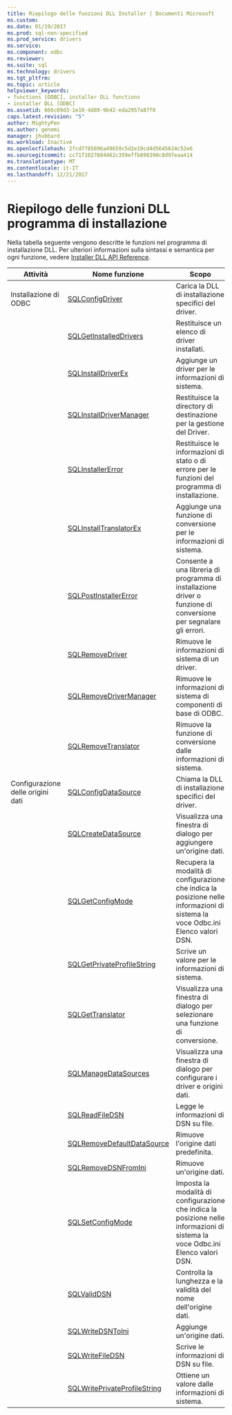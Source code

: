 ```yaml
---
title: Riepilogo delle funzioni DLL Installer | Documenti Microsoft
ms.custom: 
ms.date: 01/19/2017
ms.prod: sql-non-specified
ms.prod_service: drivers
ms.service: 
ms.component: odbc
ms.reviewer: 
ms.suite: sql
ms.technology: drivers
ms.tgt_pltfrm: 
ms.topic: article
helpviewer_keywords:
- functions [ODBC], installer DLL functions
- installer DLL [ODBC]
ms.assetid: 666c09d3-1e10-4d89-9b42-eda2957a87f0
caps.latest.revision: "5"
author: MightyPen
ms.author: genemi
manager: jhubbard
ms.workload: Inactive
ms.openlocfilehash: 2fcd7785696a49659c5d2e19cd4d5645624c52e6
ms.sourcegitcommit: cc71f1027884462c359effb898390c8d97eaa414
ms.translationtype: MT
ms.contentlocale: it-IT
ms.lasthandoff: 12/21/2017
---
```

# <a name="installer-dll-function-summary"></a>Riepilogo delle funzioni DLL programma di installazione
Nella tabella seguente vengono descritte le funzioni nel programma di installazione DLL. Per ulteriori informazioni sulla sintassi e semantica per ogni funzione, vedere [Installer DLL API Reference](../../../odbc/reference/syntax/installer-dll-api-reference-function.md).  
  
|Attività|Nome funzione|Scopo|  
|----------|-------------------|-------------|  
|Installazione di ODBC|[SQLConfigDriver](../../../odbc/reference/syntax/sqlconfigdriver-function.md)|Carica la DLL di installazione specifici del driver.|  
||[SQLGetInstalledDrivers](../../../odbc/reference/syntax/sqlgetinstalleddrivers-function.md)|Restituisce un elenco di driver installati.|  
||[SQLInstallDriverEx](../../../odbc/reference/syntax/sqlinstalldriverex-function.md)|Aggiunge un driver per le informazioni di sistema.|  
||[SQLInstallDriverManager](../../../odbc/reference/syntax/sqlinstalldrivermanager-function.md)|Restituisce la directory di destinazione per la gestione del Driver.|  
||[SQLInstallerError](../../../odbc/reference/syntax/sqlinstallererror-function.md)|Restituisce le informazioni di stato o di errore per le funzioni del programma di installazione.|  
||[SQLInstallTranslatorEx](../../../odbc/reference/syntax/sqlinstalltranslatorex-function.md)|Aggiunge una funzione di conversione per le informazioni di sistema.|  
||[SQLPostInstallerError](../../../odbc/reference/syntax/sqlpostinstallererror-function.md)|Consente a una libreria di programma di installazione driver o funzione di conversione per segnalare gli errori.|  
||[SQLRemoveDriver](../../../odbc/reference/syntax/sqlremovedriver-function.md)|Rimuove le informazioni di sistema di un driver.|  
||[SQLRemoveDriverManager](../../../odbc/reference/syntax/sqlremovedrivermanager-function.md)|Rimuove le informazioni di sistema di componenti di base di ODBC.|  
||[SQLRemoveTranslator](../../../odbc/reference/syntax/sqlremovetranslator-function.md)|Rimuove la funzione di conversione dalle informazioni di sistema.|  
|Configurazione delle origini dati|[SQLConfigDataSource](../../../odbc/reference/syntax/sqlconfigdatasource-function.md)|Chiama la DLL di installazione specifici del driver.|  
||[SQLCreateDataSource](../../../odbc/reference/syntax/sqlcreatedatasource-function.md)|Visualizza una finestra di dialogo per aggiungere un'origine dati.|  
||[SQLGetConfigMode](../../../odbc/reference/syntax/sqlgetconfigmode-function.md)|Recupera la modalità di configurazione che indica la posizione nelle informazioni di sistema la voce Odbc.ini Elenco valori DSN.|  
||[SQLGetPrivateProfileString](../../../odbc/reference/syntax/sqlgetprivateprofilestring-function.md)|Scrive un valore per le informazioni di sistema.|  
||[SQLGetTranslator](../../../odbc/reference/syntax/sqlgettranslator-function.md)|Visualizza una finestra di dialogo per selezionare una funzione di conversione.|  
||[SQLManageDataSources](../../../odbc/reference/syntax/sqlmanagedatasources.md)|Visualizza una finestra di dialogo per configurare i driver e origini dati.|  
||[SQLReadFileDSN](../../../odbc/reference/syntax/sqlreadfiledsn-function.md)|Legge le informazioni di DSN su file.|  
||[SQLRemoveDefaultDataSource](../../../odbc/reference/syntax/sqlremovedefaultdatasource-function.md)|Rimuove l'origine dati predefinita.|  
||[SQLRemoveDSNFromIni](../../../odbc/reference/syntax/sqlremovedsnfromini-function.md)|Rimuove un'origine dati.|  
||[SQLSetConfigMode](../../../odbc/reference/syntax/sqlsetconfigmode-function.md)|Imposta la modalità di configurazione che indica la posizione nelle informazioni di sistema la voce Odbc.ini Elenco valori DSN.|  
||[SQLValidDSN](../../../odbc/reference/syntax/sqlvaliddsn-function.md)|Controlla la lunghezza e la validità del nome dell'origine dati.|  
||[SQLWriteDSNToIni](../../../odbc/reference/syntax/sqlwritedsntoini-function.md)|Aggiunge un'origine dati.|  
||[SQLWriteFileDSN](../../../odbc/reference/syntax/sqlwritefiledsn-function.md)|Scrive le informazioni di DSN su file.|  
||[SQLWritePrivateProfileString](../../../odbc/reference/syntax/sqlwriteprivateprofilestring-function.md)|Ottiene un valore dalle informazioni di sistema.|
